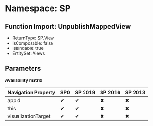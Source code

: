 # Namespace: SP

## Function Import: UnpublishMappedView

- ReturnType: SP.View
- IsComposable: false
- IsBindable: true
- EntitySet: Views

## Parameters

**Availability matrix**

Navigation Property | SPO | SP 2019 | SP 2016 | SP 2013
----------|-----|---------|---------|--------
appId | ✔ | ✔ | ✖ | ✖
this | ✔ | ✔ | ✖ | ✖
visualizationTarget | ✔ | ✔ | ✖ | ✖

